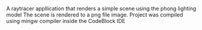 A raytracer appllication that renders a simple scene using the phong lighting model
The scene is rendered to a png file image.
Project was compiled using mingw compiler inside the CodeBlock IDE

